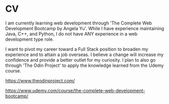 # CV

  I am currently learning web development through 'The Complete Web Development Bootcamp by Angela Yu'. While I have experience maintaining Java, C++, and Python, I do not have ANY experience in a web development type role. 
  
  I want to pivot my career toward a Full Stack position to broaden my experience and to attain a job overseas. I believe a change will increase my confidence and provide a better outlet for my curiosity. I plan to also go through 'The Odin Project' to apply the knowledge learned from the Udemy course. 
  
  
  
  
  
  
  
  
  https://www.theodinproject.com/
  
  https://www.udemy.com/course/the-complete-web-development-bootcamp/
